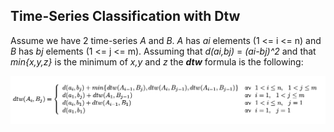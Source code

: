 

## Time-Series Classification with Dtw

Assume we have 2 time-series *A* and *B*. *A* has *ai* elements (1 <= i <= n) and *B* has *bj* elements (1 <= j <= m). Assuming that *d(ai,bj)* = *(ai-bj)^2* and that *min{x,y,z}* is the minimum of *x,y* and *z* the **_dtw_** formula is the following:

![Screenshot](dtw_formula.png)
